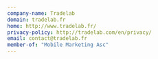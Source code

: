 ```yaml
---
company-name: Tradelab
domain: tradelab.fr
home: http://www.tradelab.fr/
privacy-policy: http://tradelab.com/en/privacy/
email: contact@tradelab.fr
member-of: "Mobile Marketing Asc"
---
```




